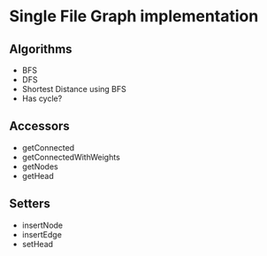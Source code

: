 # Single File Graph implementation

## Algorithms
- BFS
- DFS
- Shortest Distance using BFS
- Has cycle?

## Accessors
- getConnected
- getConnectedWithWeights
- getNodes
- getHead

## Setters
- insertNode
- insertEdge
- setHead

